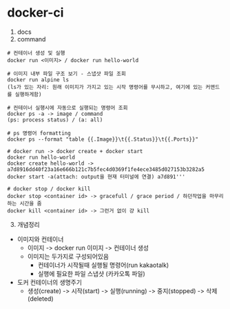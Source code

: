 # docker-ci

1. docs 
2. command
```
# 컨테이너 생성 및 실행
docker run <이미지> / docker run hello-world

# 이미지 내부 파일 구조 보기 - 스냅샷 파일 조회
docker run alpine ls
(ls가 있는 자리: 원래 이미지가 가지고 있는 시작 명령어를 무시하고, 여기에 있는 커맨드를 실행하게함)

# 컨테이너 실행시에 자동으로 실행되는 명령어 조회
docker ps -a -> image / command
(ps: process status) / (a: all)

# ps 명령어 formatting
docker ps --format "table {{.Image}}\t{{.Status}}\t{{.Ports}}"

# docker run -> docker create + docker start
docker run hello-world
docker create hello-world -> a7d8916dd40f23a16e666b121c7b5fec4d0369f1fe4ece3485d027153b3282a5
docker start -a(attach: output을 현재 터미널에 연결) a7d891'''

# docker stop / docker kill
docker stop <container id> -> gracefull / grace period / 하던작업을 마무리 하는 시간을 줌
docker kill <container id> -> 그런거 없이 걍 kill

```
3. 개념정리
  - 이미지와 컨테이너
    - 이미지 -> docker run 이미지 -> 컨테이너 생성
    - 이미지는 두가지로 구성되어있음
      - 컨테이너가 시작될때 실행될 명령어(run kakaotalk)
      - 실행에 필요한 파일 스냅샷 (카카오톡 파일)
  - 도커 컨테이너의 생명주기
    - 생성(create) -> 시작(start) -> 실행(running) -> 중지(stopped) -> 삭제(deleted)
